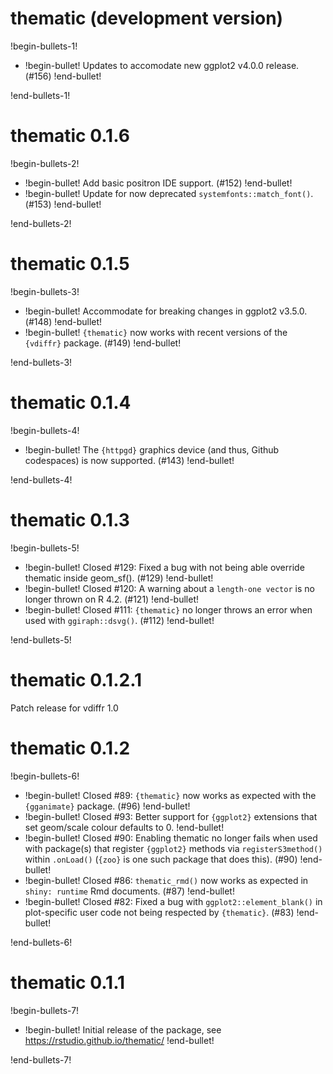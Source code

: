 # thematic (development version)

!begin-bullets-1!

-   !begin-bullet!
    Updates to accomodate new ggplot2 v4.0.0 release. (#156)
    !end-bullet!

!end-bullets-1!

# thematic 0.1.6

!begin-bullets-2!

-   !begin-bullet!
    Add basic positron IDE support. (#152)
    !end-bullet!
-   !begin-bullet!
    Update for now deprecated `systemfonts::match_font()`. (#153)
    !end-bullet!

!end-bullets-2!

# thematic 0.1.5

!begin-bullets-3!

-   !begin-bullet!
    Accommodate for breaking changes in ggplot2 v3.5.0. (#148)
    !end-bullet!
-   !begin-bullet!
    `{thematic}` now works with recent versions of the `{vdiffr}`
    package. (#149)
    !end-bullet!

!end-bullets-3!

# thematic 0.1.4

!begin-bullets-4!

-   !begin-bullet!
    The `{httpgd}` graphics device (and thus, Github codespaces) is now
    supported. (#143)
    !end-bullet!

!end-bullets-4!

# thematic 0.1.3

!begin-bullets-5!

-   !begin-bullet!
    Closed #129: Fixed a bug with not being able override thematic
    inside geom_sf(). (#129)
    !end-bullet!
-   !begin-bullet!
    Closed #120: A warning about a `length-one vector` is no longer
    thrown on R 4.2. (#121)
    !end-bullet!
-   !begin-bullet!
    Closed #111: `{thematic}` no longer throws an error when used with
    `ggiraph::dsvg()`. (#112)
    !end-bullet!

!end-bullets-5!

# thematic 0.1.2.1

Patch release for vdiffr 1.0

# thematic 0.1.2

!begin-bullets-6!

-   !begin-bullet!
    Closed #89: `{thematic}` now works as expected with the
    `{gganimate}` package. (#96)
    !end-bullet!
-   !begin-bullet!
    Closed #93: Better support for `{ggplot2}` extensions that set
    geom/scale colour defaults to 0.
    !end-bullet!
-   !begin-bullet!
    Closed #90: Enabling thematic no longer fails when used with
    package(s) that register `{ggplot2}` methods via
    `registerS3method()` within `.onLoad()` (`{zoo}` is one such package
    that does this). (#90)
    !end-bullet!
-   !begin-bullet!
    Closed #86: `thematic_rmd()` now works as expected in
    `shiny: runtime` Rmd documents. (#87)
    !end-bullet!
-   !begin-bullet!
    Closed #82: Fixed a bug with `ggplot2::element_blank()` in
    plot-specific user code not being respected by `{thematic}`. (#83)
    !end-bullet!

!end-bullets-6!

# thematic 0.1.1

!begin-bullets-7!

-   !begin-bullet!
    Initial release of the package, see
    https://rstudio.github.io/thematic/
    !end-bullet!

!end-bullets-7!
